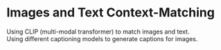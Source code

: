 # Images and Text Context-Matching

Using CLIP (multi-modal transformer) to match images and text.
<br>
Using different captioning models to generate captions for images.